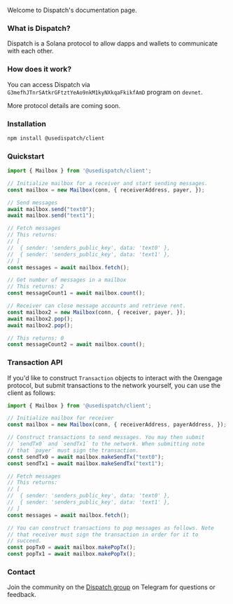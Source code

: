Welcome to Dispatch's documentation page.

### What is Dispatch?
Dispatch is a Solana protocol to allow dapps and wallets to communicate with each other.

### How does it work?
You can access Dispatch via `G3mefhJTnrSAtkrGFtztYeAo9nkM1kyNXkqaFkikfAmD` program on `devnet`.

More protocol details are coming soon.

### Installation


```bash
npm install @usedispatch/client
```

### Quickstart


```typescript
import { Mailbox } from '@usedispatch/client';

// Initialize mailbox for a receiver and start sending messages.
const mailbox = new Mailbox(conn, { receiverAddress, payer, });

// Send messages
await mailbox.send("text0");
await mailbox.send("text1");

// Fetch messages
// This returns:
// [
//  { sender: 'senders_public_key', data: 'text0' },
//  { sender: 'senders_public_key', data: 'text1' },
// ]
const messages = await mailbox.fetch();

// Get number of messages in a mailbox
// This returns: 2
const messageCount1 = await mailbox.count();

// Receiver can close message accounts and retrieve rent.
const mailbox2 = new Mailbox(conn, { receiver, payer, });
await mailbox2.pop();
await mailbox2.pop();

// This returns: 0
const messageCount2 = await mailbox.count();
```

### Transaction API


If you'd like to construct `Transaction` objects to interact with the 0xengage protocol,
but submit transactions to the network yourself, you can use the client as follows:


```typescript
import { Mailbox } from '@usedispatch/client';

// Initialize mailbox for receiver
const mailbox = new Mailbox(conn, { receiverAddress, payerAddress, });

// Construct transactions to send messages. You may then submit
// `sendTx0` and `sendTx1` to the network. When submitting note
// that `payer` must sign the transaction.
const sendTx0 = await mailbox.makeSendTx("text0");
const sendTx1 = await mailbox.makeSendTx("text1");

// Fetch messages
// This returns:
// [
//  { sender: 'senders_public_key', data: 'text0' },
//  { sender: 'senders_public_key', data: 'text1' },
// ]
const messages = await mailbox.fetch();

// You can construct transactions to pop messages as follows. Note
// that receiver must sign the transaction in order for it to
// succeed.
const popTx0 = await mailbox.makePopTx();
const popTx1 = await mailbox.makePopTx();
```

### Contact
Join the community on the [Dispatch group](https://t.me/+tY-bKbPLixw1MmI5) on Telegram for questions or feedback.
